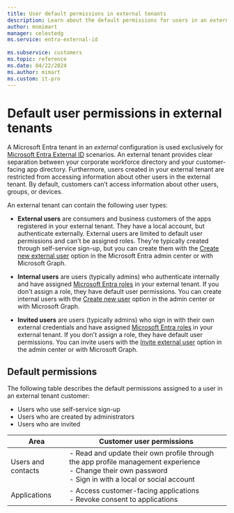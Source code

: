 ```yaml
---
title: User default permissions in external tenants
description: Learn about the default permissions for users in an external tenant. 
author: msmimart
manager: celestedg
ms.service: entra-external-id
 
ms.subservice: customers
ms.topic: reference
ms.date: 04/22/2024
ms.author: mimart
ms.custom: it-pro
---
```


# Default user permissions in external tenants

A Microsoft Entra tenant in an *external* configuration is used exclusively for [Microsoft Entra External ID](overview-customers-ciam.md) scenarios. An external tenant provides clear separation between your corporate workforce directory and your customer-facing app directory. Furthermore, users created in your external tenant are restricted from accessing information about other users in the external tenant. By default, customers can’t access information about other users, groups, or devices.

An external tenant can contain the following user types:

- **External users** are consumers and business customers of the apps registered in your external tenant. They have a local account, but authenticate externally. External users are limited to default user permissions and can't be assigned roles. They're typically created through self-service sign-up, but you can create them with the [Create new external user](~/fundamentals/how-to-create-delete-users.md#create-a-new-external-user) option in the Microsoft Entra admin center or with Microsoft Graph.

- **Internal users** are users (typically admins) who authenticate internally and have assigned [Microsoft Entra roles](~/identity/role-based-access-control/permissions-reference.md) in your external tenant. If you don't assign a role, they have default user permissions. You can create internal users with the [Create new user](~/fundamentals/how-to-create-delete-users.md#create-a-new-user) option in the admin center or with Microsoft Graph.

- **Invited users** are users (typically admins) who sign in with their own external credentials and have assigned [Microsoft Entra roles](~/identity/role-based-access-control/permissions-reference.md) in your external tenant. If you don't assign a role, they have default user permissions. You can invite users with the [Invite external user](~/fundamentals/how-to-create-delete-users.md#invite-an-external-user) option in the admin center or with Microsoft Graph.

## Default permissions

The following table describes the default permissions assigned to a user in an external tenant customer:

- Users who use self-service sign-up
- Users who are created by administrators
- Users who are invited

| **Area** | **Customer user permissions** |
| ------------ | --------- |
| Users and contacts | - Read and update their own profile through the app profile management experience  <br>- Change their own password <br>- Sign in with a local or social account |
| Applications | - Access customer-facing applications <br>- Revoke consent to applications |
